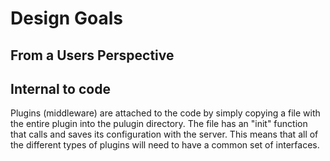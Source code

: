 # Design Goals

## From a Users Perspective

## Internal to code

Plugins (middleware) are attached to the code by simply copying a file with the entire plugin into
the pulugin directory.   The file has an "init" function that calls and saves its configuration with
the server.   This means that all of the different types of plugins will need to have a common
set of interfaces.


